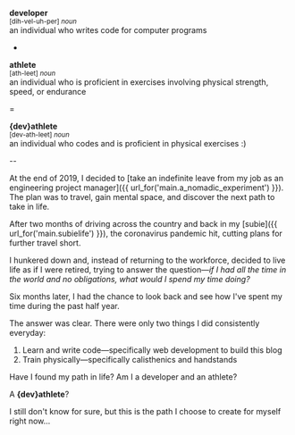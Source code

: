 **developer**<br>
<small>[dih-vel-uh-per] *noun*</small><br>
an individual who writes code for computer programs

+

**athlete**<br>
<small>[ath-leet] *noun*</small><br>
an individual who is proficient in exercises involving physical strength, speed, or
endurance

=

**{dev}athlete**<br>
<small>[dev-ath-leet] *noun*</small><br>
an individual who codes and is proficient in physical exercises :)

--

At the end of 2019, I decided to [take an indefinite leave from my job as an engineering
project manager]({{ url_for\('main.a_nomadic_experiment'\) }}). The plan was to travel,
gain mental space, and discover the next path to take in life.

After two months of driving across the country and back in my [subie]({{
url_for\('main.subielife'\) }}), the coronavirus pandemic hit, cutting plans for further
travel short.

I hunkered down and, instead of returning to the workforce, decided to live life as if I
were retired, trying to answer the question—*if I had all the time in the world and no
obligations, what would I spend my time doing?*

Six months later, I had the chance to look back and see how I've spent my time during
the past half year.

The answer was clear. There were only two things I did consistently everyday:

1. Learn and write code—specifically web development to build this blog
2. Train physically—specifically calisthenics and handstands

Have I found my path in life? Am I a developer and an athlete?

A **{dev}athlete**?

I still don't know for sure, but this is the path I choose to create for myself right
now...
